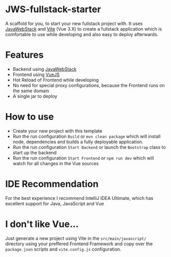 # JWS-fullstack-starter
A scaffold for you, to start your new fullstack project with. It uses [JavaWebStack](https://github.com/JavaWebStack) and [Vite](https://vitejs.dev/) (Vue 3.X) to create a fullstack application which is comfortable to use while developing and also easy to deploy afterwards.

# Features
- Backend using [JavaWebStack](https://github.com/JavaWebStack)
- Frontend using [VueJS](https://vuejs.org/)
- Hot Reload of Frontend while developing
- No need for special proxy configurations, because the Frontend runs on the same domain
- A single jar to deploy

# How to use
- Create your new project with this template
- Run the run configuration `Build` or `mvn clean package` which will install node, dependencies and builds a fully deployable application.
- Run the run configuration `Start Backend` or launch the `Bootstrap` class to start up the backend
- Run the run configuration `Start Frontend` or `npm run dev` which will watch for all changes in the Vue sources

# IDE Recommendation
For the best experience I recommend IntelliJ IDEA Ultimate, which has excellent support for Java, JavaScript and Vue

# I don't like Vue...
Just generate a new project using Vite in the `src/main/javascript/` directory using your preffered Frontend Framework and copy over the `package.json` scripts and `vite.config.js` configuration.
